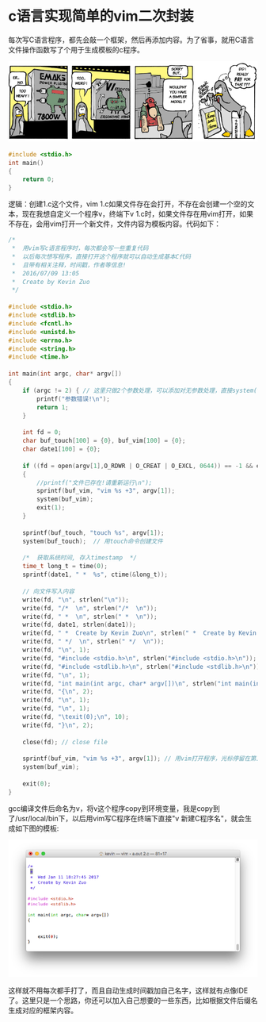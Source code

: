 
# c语言实现简单的vim二次封装

每次写C语言程序，都先会敲一个框架，然后再添加内容。为了省事，就用C语言文件操作函数写了个用于生成模板的c程序。

![c语言_vim.png](../../../images/blog/c/c_vim.png)

```c
#include <stdio.h>
int main()
{
    return 0;
}
```

逻辑：创建1.c这个文件，vim 1.c如果文件存在会打开，不存在会创建一个空的文本，现在我想自定义一个程序v，终端下v 1.c时，如果文件存在用vim打开，如果不存在，会用vim打开一个新文件，文件内容为模板内容。代码如下：
```c
/*
 *	用vim写c语言程序时，每次都会写一些重复代码
 *  以后每次想写程序，直接打开这个程序就可以自动生成基本C代码
 *	且带有相关注释，时间戳，作者等信息!
 *  2016/07/09 13:05
 *	Create by Kevin Zuo
 */

#include <stdio.h>
#include <stdlib.h>
#include <fcntl.h>
#include <unistd.h>
#include <errno.h>
#include <string.h>
#include <time.h>

int main(int argc, char* argv[])
{
	if (argc != 2) { // 这里只做2个参数处理，可以添加对无参数处理，直接system(vi);
		printf("参数错误!\n");
		return 1;
	}

	int fd = 0;
	char buf_touch[100] = {0}, buf_vim[100] = {0};
	char date1[100] = {0};

	if ((fd = open(argv[1],O_RDWR | O_CREAT | O_EXCL, 0644)) == -1 && errno == EEXIST)
	{
		//printf("文件已存在!请重新运行\n");
		sprintf(buf_vim, "vim %s +3", argv[1]);
		system(buf_vim);		
		exit(1);
	} 
	
	sprintf(buf_touch, "touch %s", argv[1]); 
	system(buf_touch);  // 用touch命令创建文件

	/*  获取系统时间, 存入timestamp  */	
	time_t long_t = time(0);
	sprintf(date1, " *  %s", ctime(&long_t));

	// 向文件写入内容
	write(fd, "\n", strlen("\n"));
	write(fd, "/*  \n", strlen("/*  \n"));
	write(fd, " *  \n", strlen(" *  \n"));
 	write(fd, date1, strlen(date1));
	write(fd, " *  Create by Kevin Zuo\n", strlen(" *  Create by Kevin Zuo\n"));
	write(fd, " */  \n", strlen(" */  \n"));
	write(fd, "\n", 1);
	write(fd, "#include <stdio.h>\n", strlen("#include <stdio.h>\n"));
	write(fd, "#include <stdlib.h>\n", strlen("#include <stdlib.h>\n"));
	write(fd, "\n", 1);
	write(fd, "int main(int argc, char* argv[])\n", strlen("int main(int argc, char* argv[])\n"));
	write(fd, "{\n", 2);
	write(fd, "\n", 1);
	write(fd, "\n", 1);
	write(fd, "\texit(0);\n", 10);
	write(fd, "}\n", 2);

	close(fd); // close file

	sprintf(buf_vim, "vim %s +3", argv[1]); // 用vim打开程序，光标停留在第三行
	system(buf_vim); 

	exit(0);
}

```

gcc编译文件后命名为v，将v这个程序copy到环境变量，我是copy到了/usr/local/bin下，以后用vim写C程序在终端下直接"v 新建C程序名"，就会生成如下图的模板:

![c语言_vim_show.png](../../../images/blog/c/c_vim_show.png)

这样就不用每次都手打了，而且自动生成时间戳加自己名字，这样就有点像IDE了。这里只是一个思路，你还可以加入自己想要的一些东西，比如根据文件后缀名生成对应的框架内容。